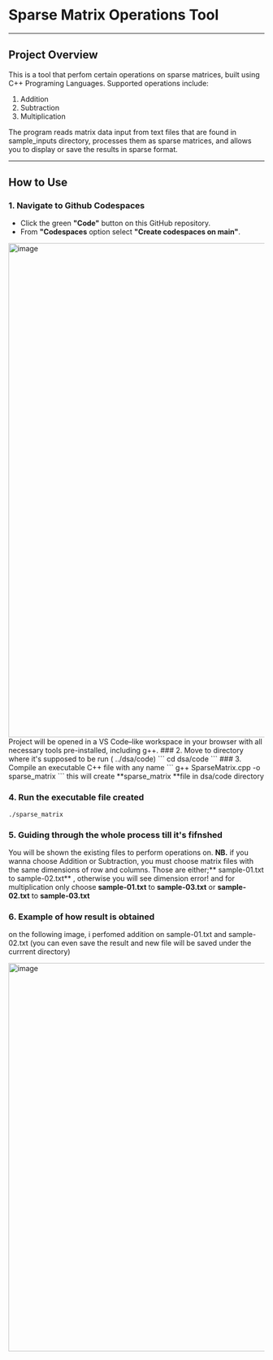 # Sparse Matrix Operations Tool
----------------------------------------------------------

## Project Overview

This is a tool that perfom certain operations on sparse matrices, built using C++ Programing Languages. Supported operations include:

1. Addition
2. Subtraction
3. Multiplication

The program reads matrix data input from text files that are found in sample_inputs directory, processes them as sparse matrices, and allows you to display or save the results in sparse format.

---

## How to Use


### 1. Navigate to Github Codespaces
- Click the green **"Code"** button on this GitHub repository.
- From **"Codespaces** option select **"Create codespaces on main"**.
<img width="1918" height="972" alt="image" src="https://github.com/user-attachments/assets/630761ed-eb2c-4edf-b91c-82ff948c5831" />
Project will be opened in a VS Code–like workspace in your browser with all necessary tools pre-installed, including g++.
### 2. Move to directory where it's supposed to be run ( ../dsa/code)
``` 
cd dsa/code
```
### 3. Compile an executable C++ file with any name
```
g++ SparseMatrix.cpp -o sparse_matrix
```
this will create **sparse_matrix **file in dsa/code directory

### 4. Run the executable file created 
```
./sparse_matrix
```
### 5. Guiding through the whole process till it's fifnshed
You will be shown the existing files to perform operations on.
**NB.** if you wanna choose Addition or Subtraction, you must choose matrix files with the same dimensions of row and columns. Those are either;** sample-01.txt to sample-02.txt** , otherwise you will see dimension error!
and for multiplication only choose **sample-01.txt** to **sample-03.txt** or **sample-02.txt** to **sample-03.txt**

### 6. Example of how result is obtained
on the following image, i perfomed addition on sample-01.txt and sample-02.txt (you can even save the result and new file will be saved under the currrent directory)

<img width="1919" height="764" alt="image" src="https://github.com/user-attachments/assets/6fd8a2ef-e59f-4afe-b76e-5e1a01660850" />

